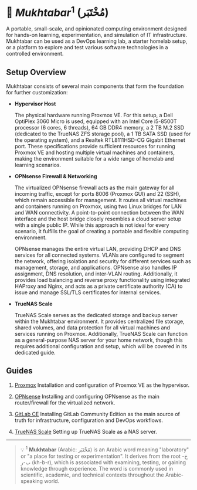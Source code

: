 # 🔬 $Mukhtabar^1$ (مُخْتَبَر)

A portable, small-scale, and opinionated computing environment designed for hands-on learning, experimentation, and simulation of IT infrastructure. Mukhtabar can be used as a DevOps learning lab, a starter homelab setup, or a platform to explore and test various software technologies in a controlled environment.

## Setup Overview

Mukhtabar consists of several main components that form the foundation for further customization:

- **Hypervisor Host**

  The physical hardware running Proxmox VE. For this setup, a Dell OptiPlex 3060 Micro is used, equipped with an Intel Core i5-8500T processor (6 cores, 6 threads), 64 GB DDR4 memory, a 2 TB M.2 SSD (dedicated to the TrueNAS ZFS storage pool), a 1 TB SATA SSD (used for the operating system), and a Realtek RTL8111HSD-CG Gigabit Ethernet port. These specifications provide sufficient resources for running Proxmox VE and hosting multiple virtual machines and containers, making the environment suitable for a wide range of homelab and learning scenarios.

- **OPNsense Firewall & Networking**

  The virtualized OPNsense firewall acts as the main gateway for all incoming traffic, except for ports 8006 (Proxmox GUI) and 22 (SSH), which remain accessible for management. It routes all virtual machines and containers running on Proxmox, using two Linux bridges for LAN and WAN connectivity. A point-to-point connection between the WAN interface and the host bridge closely resembles a cloud server setup with a single public IP. While this approach is not ideal for every scenario, it fulfills the goal of creating a portable and flexible computing environment.

  OPNsense manages the entire virtual LAN, providing DHCP and DNS services for all connected systems. VLANs are configured to segment the network, offering isolation and security for different services such as management, storage, and applications. OPNsense also handles IP assignment, DNS resolution, and inter-VLAN routing. Additionally, it provides load balancing and reverse proxy functionality using integrated HAProxy and Nginx, and acts as a private certificate authority (CA) to issue and manage SSL/TLS certificates for internal services.

- **TrueNAS Scale**

  TrueNAS Scale serves as the dedicated storage and backup server within the Mukhtabar environment. It provides centralized file storage, shared volumes, and data protection for all virtual machines and services running on Proxmox. Additionally, TrueNAS Scale can function as a general-purpose NAS server for your home network, though this requires additional configuration and setup, which will be covered in its dedicated guide.

## Guides

1. [Proxmox](proxmox/README.md)
   Installation and configuration of Proxmox VE as the hypervisor.

2. [OPNsense](opnsense/README.md)
   Installing and configuring OPNsense as the main router/firewall for the virtualized network.

3. [GitLab CE](gitlab/README.md)
   Installing GitLab Community Edition as the main source of truth for infrastructure, configuration and DevOps workflows.

4. [TrueNAS Scale](truenas/README.md)
   Setting up TrueNAS Scale as a NAS server.

---

> 💡 $^1$ **Mukhtabar** (Arabic: مُخْتَبَر) is an Arabic word meaning "laboratory" or "a place for testing or experimentation". It derives from the root خ-ب-ر (kh-b-r), which is associated with examining, testing, or gaining knowledge through experience. The word is commonly used in scientific, academic, and technical contexts throughout the Arabic-speaking world.
